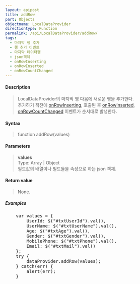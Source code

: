 ```yaml
---
layout: apipost
title: addRow
part: Objects
objectname: LocalDataProvider
directiontype: Function
permalink: /api/LocalDataProvider/addRow/
tags:
  - 마지막 행 추가
  - 행 추가 이벤트
  - 마지막 데이터행
  - json객체
  - onRowInserting
  - onRowInserted
  - onRowCountChanged
---
```



#### Description

> LocalDataProvider의 마지막 행 다음에 새로운 행을 추가한다.  
> 추가하기 직전에 [onRowInserting](/api/LocalDataProvider/onRowInserting/), 호출된 후 [onRowInserted](/api/LocalDataProvider/onRowInserted/), [onRowCountChanged](/api/LocalDataProvider/onRowCountChanged/) 이벤트가 순서대로 발생한다.

#### Syntax

> function addRow(values)

#### Parameters

> **values**  
> Type: Array \| Object  
> 필드값의 배열이나 필드들을 속성으로 하는 json 객체.  

#### Return value

> None.

##### Examples 

<pre class="prettyprint">
    var values = {
        UserId: $("#txtUserId").val(),
        UserName: $("#txtUserName").val(),
        Age: $("#txtAge").val(),
        Gender: $("#txtGender").val(),
        MobilePhone: $("#txtPhone").val(),
        Email: $("#txtMail").val()
    };
    try {
        dataProvider.addRow(values);
    } catch(err) {
        alert(err);
    }
</pre>

